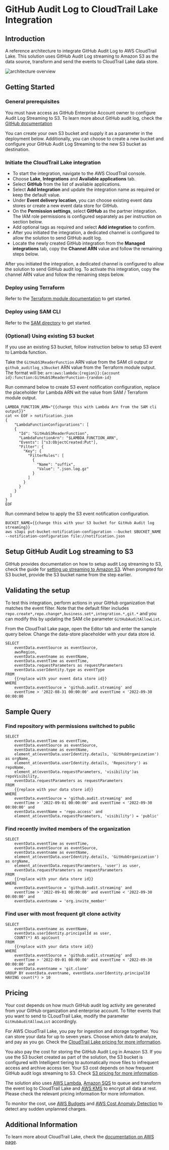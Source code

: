 # GitHub Audit Log to CloudTrail Lake Integration

## Introduction
A reference architecture to integrate GitHub Audit Log to AWS CloudTrail Lake. This solution uses GitHub Audit Log streaming to Amazon S3 as the data source, transform and send the events to CloudTrail Lake data store. 

![architecture overview](./assets/img/architecture.png)

## Getting Started

### General prerequisites

You must have access as GitHub Enterprise Account owner to configure Audit Log Streaming to S3. To learn more about GitHub audit log, check the [GitHub documentation](https://docs.github.com/en/enterprise-cloud@latest/admin/monitoring-activity-in-your-enterprise/reviewing-audit-logs-for-your-enterprise/about-the-audit-log-for-your-enterprise)

You can create your own S3 bucket and supply it as a parameter in the deployment below. Additionally, you can choose to create a new bucket and configure your GitHub Audit Log Streaming to the new S3 bucket as destination.

### Initiate the CloudTrail Lake integration

* To start the integration, navigate to the AWS CloudTrail console. 
* Choose **Lake**, **Integrations** and **Available applications** tab.
* Select **GitHub** from the list of available applications. 
* Select **Add Integration** and update the integration name as required or keep the default value.
* Under **Event delivery location**, you can choose existing event data stores or create a new event data store for GitHub.  
* On the **Permission settings**, select **GitHub** as the partner integration. The IAM role permissions is configured separately as per instruction on section below. 
* Add optional tags as required and select **Add integration** to confirm.
* After you initiated the integration, a dedicated channel is configured to allow the solution to send GitHub audit log. 
* Locate the newly created GitHub integration from the **Managed integrations** tab, copy the **Channel ARN** value and follow the remaining steps below.

After you initiated the integration, a dedicated channel is configured to allow the solution to send GitHub audit log. To activate this integration, copy the channel ARN value and follow the remaining steps below.

### Deploy using Terraform 

Refer to the [Terraform module documentation](./terraform/terraform-aws-cloudtrail-lake-github-audit-log/README.md) to get started.

### Deploy using SAM CLI

Refer to the [SAM directory](./SAM/README.md) to get started.

### (Optional) Using existing S3 bucket

If you use an existing S3 bucket, follow instruction below to setup S3 event to Lambda function.

Take the `GitHubS3ReaderFunction` ARN value from the SAM cli output or `github_auditlog_s3bucket` ARN value from the Terraform module output. The format will be: `arn:aws:lambda:{region}}:{account id}:function:GitHubS3ReaderFunction-{random-id}`

Run command below to create S3 event notification configuration, replace the placeholder for Lambda ARN wit the value from SAM / Terraform module output.
```
LAMBDA_FUNCTION_ARN="{{change this with Lambda Arn from the SAM cli output}}"
cat << EOF > notification.json
{
    "LambdaFunctionConfigurations": [
    {      
      "Id": "GitHubS3ReaderFunction",
      "LambdaFunctionArn": "$LAMBDA_FUNCTION_ARN",
      "Events": ["s3:ObjectCreated:Put"],
      "Filter": {
        "Key": {
          "FilterRules": [
            {
              "Name": "suffix",
              "Value": ".json.log.gz"
            }
          ]
        }
      }
    }
  ]
}
EOF
``` 

Run command below to apply the S3 event notification configuration.
```
BUCKET_NAME={{change this with your S3 bucket for GitHub Audit log streaming}}
aws s3api put-bucket-notification-configuration --bucket $BUCKET_NAME --notification-configuration file://notification.json
```

## Setup GitHub Audit Log streaming to S3

GitHub provides documentation on how to setup audit Log streaming to S3, check the guide for [setting up streaming to Amazon S3](https://docs.github.com/en/enterprise-cloud@latest/admin/monitoring-activity-in-your-enterprise/reviewing-audit-logs-for-your-enterprise/streaming-the-audit-log-for-your-enterprise#setting-up-streaming-to-amazon-s3). When prompted for S3 bucket, provide the S3 bucket name from the step earlier.

## Validating the setup

To test this integration, perform actions in your GitHub organization that matches the event filter. Note that the default filter includes `repo.create*,repo.change*,business.set*,integration.*,git.*` and you can modify this by updating the SAM clie parameter `GitHubAuditAllowList`.

From the CloudTrail Lake page, open the Editor tab and enter the sample query below. Change the data-store placeholder with your data store id.
```
SELECT 
    eventData.eventSource as eventSource, 
    awsRegion, 
    eventData.eventname as eventName, 
    eventData.eventTime as eventTime, 
    eventData.requestParameters as requestParameters
    eventData.userIdentity.type as eventType 
FROM 
    {{replace with your event data store id}}
WHERE 
    eventData.eventSource = 'github.audit.streaming' and 
    eventTime > '2022-08-31 00:00:00' and eventTime < '2022-09-30 00:00:00
```

## Sample Query

### Find repository with permissions switched to public
```
SELECT 
	eventData.eventTime as eventTime,  
	eventData.eventSource as eventSource, 
    eventData.eventname as eventName,
    element_at(eventData.userIdentity.details, 'GitHubOrganization') as orgName,
    element_at(eventData.userIdentity.details, 'Repository') as repoName,
    element_at(eventData.requestParameters, 'visibility')as repoVisibility,
    eventData.requestParameters as requestParameters 
FROM 
	{{replace with your data store id}}
WHERE 
	eventData.eventSource = 'github.audit.streaming' and 
    eventTime > '2022-09-01 00:00:00' and eventTime < '2022-09-30 00:00:00' and
    eventData.eventName = 'repo.access' and 
    element_at(eventData.requestParameters, 'visibility') = 'public'
```

### Find recently invited members of the organization
```
SELECT 
	eventData.eventTime as eventTime,  
	eventData.eventSource as eventSource, 
    eventData.eventname as eventName,
    element_at(eventData.userIdentity.details, 'GitHubOrganization') as orgName,
    element_at(eventData.requestParameters, 'user') as user,
    eventData.requestParameters as requestParameters 
FROM 
	{{replace with your data store id}}
WHERE 
	eventData.eventSource = 'github.audit.streaming' and 
    eventTime > '2022-09-01 00:00:00' and eventTime < '2022-09-30 00:00:00' and 
    eventData.eventname = 'org.invite_member'
```

### Find user with most frequent git clone activity
```
SELECT 
    eventData.eventname as eventName,
    eventData.userIdentity.principalId as user,
    COUNT(*) AS apiCount
FROM 
	{{replace with your data store id}}
WHERE 
	eventData.eventSource = 'github.audit.streaming' and 
    eventTime > '2022-09-01 00:00:00' and eventTime < '2022-09-30 00:00:00' and 
    eventData.eventname = 'git.clone'
GROUP BY eventData.eventname, eventData.userIdentity.principalId
HAVING count(*) > 10
```

## Pricing

Your cost depends on how much GitHub audit log activity are generated from your GitHub organization and enterprise account. To filter events that you want to send to CLoudTrail Lake, modify the parameter `GitHubAuditAllowList` accordingly.

For AWS CloudTrail Lake, you pay for ingestion and storage together. You can store your data for up to seven years. Choose which data to analyze, and pay as you go. Check the [CloudTrail Lake pricing for more information](https://aws.amazon.com/cloudtrail/pricing/).

You also pay the cost for storing the GitHub Audit Log in Amazon S3. If you use the S3 bucket created as part of the solution, the S3 bucket is configured with Intelligent tiering to automatically move files to infrequent access and archive access tier. Your S3 cost depends on how frequent GitHub audit logs streaming to S3. Check [S3 pricing for more information](https://aws.amazon.com/s3/pricing).

The solution also uses [AWS Lambda](https://aws.amazon.com/lambda/pricing/), [Amazon SQS](https://aws.amazon.com/sqs/pricing/) to queue and transform the event log to CloudTrail Lake and [AWS KMS](https://aws.amazon.com/kms/pricing/) to encrypt all data at rest. Please check the relevant pricing information for more information. 

To monitor the cost, use [AWS Budgets](https://aws.amazon.com/aws-cost-management/aws-budgets/) and [AWS Cost Anomaly Detection](https://aws.amazon.com/aws-cost-management/aws-cost-anomaly-detection/) to detect any sudden unplanned charges.


## Additional Information
To learn more about CloudTrail Lake, check the [documentation on AWS page](https://docs.aws.amazon.com/awscloudtrail/latest/userguide/cloudtrail-lake.html).